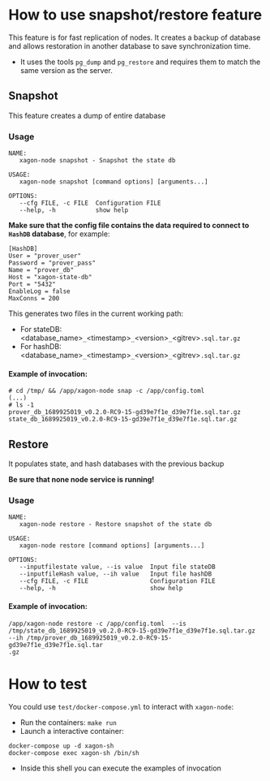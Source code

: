 # How to use snapshot/restore feature

This feature is for fast replication of nodes. It creates a backup of database and allows restoration in another database to save synchronization time.
- It uses the tools `pg_dump` and `pg_restore` and requires them to match the same version as the server.

## Snapshot

This feature creates a dump of entire database 

### Usage

```
NAME:
   xagon-node snapshot - Snapshot the state db

USAGE:
   xagon-node snapshot [command options] [arguments...]

OPTIONS:
   --cfg FILE, -c FILE  Configuration FILE
   --help, -h           show help
```

**Make sure that the config file contains the data required to connect to `HashDB` database**, for example: 
```
[HashDB]
User = "prover_user"
Password = "prover_pass"
Name = "prover_db"
Host = "xagon-state-db"
Port = "5432"
EnableLog = false
MaxConns = 200
```

This generates two files in the current working path: 
* For stateDB: <database_name>`_`\<timestamp>`_`\<version>`_`\<gitrev>`.sql.tar.gz`
* For hashDB: <database_name>`_`\<timestamp>`_`\<version>`_`\<gitrev>`.sql.tar.gz`

#### Example of invocation: 
```
# cd /tmp/ && /app/xagon-node snap -c /app/config.toml
(...)
# ls -1
prover_db_1689925019_v0.2.0-RC9-15-gd39e7f1e_d39e7f1e.sql.tar.gz
state_db_1689925019_v0.2.0-RC9-15-gd39e7f1e_d39e7f1e.sql.tar.gz
```


## Restore
It populates state, and hash databases with the previous backup

**Be sure that none node service is running!**

### Usage

```
NAME:
   xagon-node restore - Restore snapshot of the state db

USAGE:
   xagon-node restore [command options] [arguments...]

OPTIONS:
   --inputfilestate value, --is value  Input file stateDB
   --inputfileHash value, --ih value   Input file hashDB
   --cfg FILE, -c FILE                 Configuration FILE
   --help, -h                          show help
```

#### Example of invocation: 
```
/app/xagon-node restore -c /app/config.toml  --is /tmp/state_db_1689925019_v0.2.0-RC9-15-gd39e7f1e_d39e7f1e.sql.tar.gz  --ih /tmp/prover_db_1689925019_v0.2.0-RC9-15-gd39e7f1e_d39e7f1e.sql.tar
.gz 
```

# How to test
You could use `test/docker-compose.yml` to interact with `xagon-node`:
* Run the containers: `make run`
* Launch a interactive container:
```
docker-compose up -d xagon-sh
docker-compose exec xagon-sh /bin/sh
```
* Inside this shell you can execute the examples of invocation
